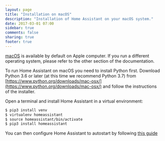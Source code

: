 ```yaml
---
layout: page
title: "Installation on macOS"
description: "Installation of Home Assistant on your macOS system."
date: 2017-03-01 07:00
sidebar: true
comments: false
sharing: true
footer: true
---
```


[macOS](http://www.apple.com/macos/) is available by default on Apple computer. If you run a different operating system, please refer to the other section of the documentation.

To run Home Assistant on macOS you need to install Python first. Download Python 3.6 or later (at this time we recommend Python 3.7) from [https://www.python.org/downloads/mac-osx/](https://www.python.org/downloads/mac-osx/) and follow the instructions of the installer.

Open a terminal and install Home Assistant in a virtual environment:

```bash
$ pip3 install venv
$ virtualenv homeassistant
$ source homeassistant/bin/activate
$ pip3 install homeassistant
```

You can then configure Home Assistant to autostart by following [this guide](/docs/autostart/macos/)
